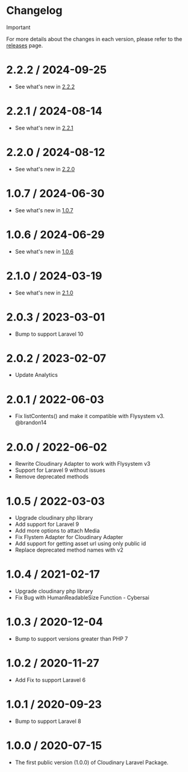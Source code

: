 # Changelog

> [!IMPORTANT]
> For more details about the changes in each version, please refer to the [releases](https://github.com/cloudinary-labs/cloudinary-laravel/releases) page.

# 2.2.2 / 2024-09-25

- See what's new in [2.2.2](https://github.com/cloudinary-labs/cloudinary-laravel/releases/tag/2.2.2)

# 2.2.1 / 2024-08-14

- See what's new in [2.2.1](https://github.com/cloudinary-labs/cloudinary-laravel/releases/tag/2.2.1)

# 2.2.0 / 2024-08-12

- See what's new in [2.2.0](https://github.com/cloudinary-labs/cloudinary-laravel/releases/tag/2.2.0)

# 1.0.7 / 2024-06-30

- See what's new in [1.0.7](https://github.com/cloudinary-labs/cloudinary-laravel/releases/tag/1.0.7)

# 1.0.6 / 2024-06-29

- See what's new in [1.0.6](https://github.com/cloudinary-labs/cloudinary-laravel/releases/tag/1.0.6)

# 2.1.0 / 2024-03-19

- See what's new in [2.1.0](https://github.com/cloudinary-labs/cloudinary-laravel/releases/tag/2.1.0)

# 2.0.3 / 2023-03-01

- Bump to support Laravel 10

# 2.0.2 / 2023-02-07

- Update Analytics

# 2.0.1 / 2022-06-03

- Fix listContents() and make it compatible with Flysystem v3. @brandon14

# 2.0.0 / 2022-06-02

- Rewrite Cloudinary Adapter to work with Flysystem v3
- Support for Laravel 9 without issues
- Remove deprecated methods

# 1.0.5 / 2022-03-03

- Upgrade cloudinary php library
- Add support for Laravel 9
- Add more options to attach Media
- Fix Flystem Adapter for Cloudinary Adapter
- Add support for getting asset url using only public id
- Replace deprecated method names with v2

# 1.0.4 / 2021-02-17

- Upgrade cloudinary php library
- Fix Bug with HumanReadableSize Function - Cybersai

# 1.0.3 / 2020-12-04

- Bump to support versions greater than PHP 7

# 1.0.2 / 2020-11-27

- Add Fix to support Laravel 6

# 1.0.1 / 2020-09-23

- Bump to support Laravel 8

# 1.0.0 / 2020-07-15

- The first public version (1.0.0) of Cloudinary Laravel Package.
